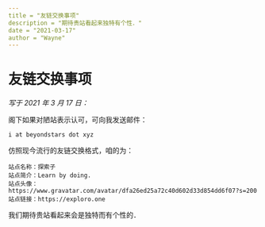 ```yaml
---
title = "友链交换事项"
description = "期待贵站看起来独特有个性．"
date = "2021-03-17"
author = "Wayne"
---
```


# 友链交换事项

*写于 2021 年 3 月 17 日：*

阁下如果对陋站表示认可，可向我发送邮件：

```
i at beyondstars dot xyz 
```

仿照现今流行的友链交换格式，咱的为：

```
站点名称：探索子
站点简介：Learn by doing.
站点头像：https://www.gravatar.com/avatar/dfa26ed25a72c40d602d33d854dd6f07?s=200
站点链接：https://exploro.one
```

我们期待贵站看起来会是独特而有个性的．